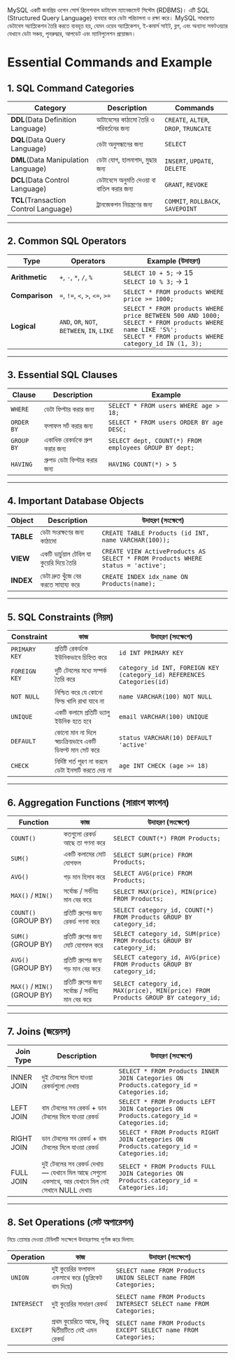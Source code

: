 MySQL একটি জনপ্রিয় ওপেন সোর্স রিলেশনাল ডাটাবেস ম্যানেজমেন্ট সিস্টেম (RDBMS)। এটি SQL (Structured Query Language) ব্যবহার করে ডেটা পরিচালনা ও রক্ষা করে। MySQL সাধারণত ডেটাবেস অ্যাপ্লিকেশন তৈরি করতে ব্যবহৃত হয়, যেমন ওয়েব অ্যাপ্লিকেশন, ই-কমার্স সাইট, ব্লগ, এবং অন্যান্য সফটওয়্যার যেখানে ডেটা সঞ্চয়, পুনরুদ্ধার, আপডেট এবং ম্যানিপুলেশন প্রয়োজন।

# **Essential Commands and Example**


##  **1. SQL Command Categories**

| Category                              | Description                               | Commands                              |
| ------------------------------------- | ----------------------------------------- | ------------------------------------- |
| **DDL**(Data Definition Language)     | ডাটাবেসের কাঠামো তৈরি ও পরিবর্তনের জন্য   | `CREATE`, `ALTER`, `DROP`, `TRUNCATE` |
| **DQL**(Data Query Language)          | ডেটা অনুসন্ধানের জন্য                     | `SELECT`                              |
| **DML**(Data Manipulation Language)   | ডেটা যোগ, হালনাগাদ, মুছার জন্য            | `INSERT`, `UPDATE`, `DELETE`          |
| **DCL**(Data Control Language)        | ডেটাবেসে অনুমতি দেওয়া বা বাতিল করার জন্য | `GRANT`, `REVOKE`                     |
| **TCL**(Transaction Control Language) | ট্রানজেকশন নিয়ন্ত্রণের জন্য              | `COMMIT`, `ROLLBACK`, `SAVEPOINT`     |

---

##  **2. Common SQL Operators**

|Type|Operators|Example (উদাহরণ)|
|---|---|---|
|**Arithmetic**|`+`, `-`, `*`, `/`, `%`|`SELECT 10 + 5;` → 15  <br>`SELECT 10 % 3;` → 1|
|**Comparison**|`=`, `!=`, `<`, `>`, `<=`, `>=`|`SELECT * FROM products WHERE price >= 1000;`|
|**Logical**|`AND`, `OR`, `NOT`, `BETWEEN`, `IN`, `LIKE`|`SELECT * FROM products WHERE price BETWEEN 500 AND 1000;`  <br>`SELECT * FROM products WHERE name LIKE 'S%';`  <br>`SELECT * FROM products WHERE category_id IN (1, 3);`|

---

##  **3. Essential SQL Clauses**

|Clause|Description|Example|
|---|---|---|
|`WHERE`|ডেটা ফিল্টার করার জন্য|`SELECT * FROM users WHERE age > 18;`|
|`ORDER BY`|ফলাফল সর্ট করার জন্য|`SELECT * FROM users ORDER BY age DESC;`|
|`GROUP BY`|একাধিক রেকর্ডকে গ্রুপ করার জন্য|`SELECT dept, COUNT(*) FROM employees GROUP BY dept;`|
|`HAVING`|গ্রুপড ডেটা ফিল্টার করার জন্য|`HAVING COUNT(*) > 5`|

---

##  **4. Important Database Objects**

|**Object**|**Description**|**উদাহরণ (সংক্ষেপে)**|
|---|---|---|
|**TABLE**|ডেটা সংরক্ষণের জন্য কাঠামো|`CREATE TABLE Products (id INT, name VARCHAR(100));`|
|**VIEW**|একটি ভার্চুয়াল টেবিল যা কুয়েরি দিয়ে তৈরি|`CREATE VIEW ActiveProducts AS SELECT * FROM Products WHERE status = 'active';`|
|**INDEX**|ডেটা দ্রুত খুঁজে বের করতে সাহায্য করে|`CREATE INDEX idx_name ON Products(name);`|

---

##  **5. SQL Constraints (নিয়ম)**

|**Constraint**|**কাজ**|**উদাহরণ (সংক্ষেপে)**|
|---|---|---|
|`PRIMARY KEY`|প্রতিটি রেকর্ডকে ইউনিকভাবে চিহ্নিত করে|`id INT PRIMARY KEY`|
|`FOREIGN KEY`|দুটি টেবলের মধ্যে সম্পর্ক তৈরি করে|`category_id INT, FOREIGN KEY (category_id) REFERENCES Categories(id)`|
|`NOT NULL`|নিশ্চিত করে যে কোনো ফিল্ড খালি রাখা যাবে না|`name VARCHAR(100) NOT NULL`|
|`UNIQUE`|একটি কলামে প্রতিটি ভ্যালু ইউনিক হতে হবে|`email VARCHAR(100) UNIQUE`|
|`DEFAULT`|কোনো মান না দিলে স্বয়ংক্রিয়ভাবে একটি ডিফল্ট মান সেট করে|`status VARCHAR(10) DEFAULT 'active'`|
|`CHECK`|নির্দিষ্ট শর্ত পূরণ না করলে ডেটা ইনসার্ট করতে দেয় না|`age INT CHECK (age >= 18)`|

---

##  **6. Aggregation Functions (সারাংশ ফাংশন)**


|**Function**|**কাজ**|**উদাহরণ (সংক্ষেপে)**|
|---|---|---|
|`COUNT()`|কতগুলো রেকর্ড আছে তা গণনা করে|`SELECT COUNT(*) FROM Products;`|
|`SUM()`|একটি কলামের মোট যোগফল|`SELECT SUM(price) FROM Products;`|
|`AVG()`|গড় মান হিসাব করে|`SELECT AVG(price) FROM Products;`|
|`MAX()` / `MIN()`|সর্বোচ্চ / সর্বনিম্ন মান বের করে|`SELECT MAX(price), MIN(price) FROM Products;`|
|`COUNT()` (GROUP BY)|প্রতিটি গ্রুপের জন্য রেকর্ড গণনা করে|`SELECT category_id, COUNT(*) FROM Products GROUP BY category_id;`|
|`SUM()` (GROUP BY)|প্রতিটি গ্রুপের জন্য মোট যোগফল করে|`SELECT category_id, SUM(price) FROM Products GROUP BY category_id;`|
|`AVG()` (GROUP BY)|প্রতিটি গ্রুপের জন্য গড় মান বের করে|`SELECT category_id, AVG(price) FROM Products GROUP BY category_id;`|
|`MAX()` / `MIN()` (GROUP BY)|প্রতিটি গ্রুপের জন্য সর্বোচ্চ / সর্বনিম্ন মান বের করে|`SELECT category_id, MAX(price), MIN(price) FROM Products GROUP BY category_id;`|


---

##  **7. Joins (জয়েনস)**

| **Join Type** | **Description**                                                                                | **উদাহরণ (সংক্ষেপে)**                                                                   |
| ------------- | ---------------------------------------------------------------------------------------------- | --------------------------------------------------------------------------------------- |
| INNER JOIN    | দুই টেবলের মিলে যাওয়া রেকর্ডগুলো দেখায়                                                        | `SELECT * FROM Products INNER JOIN Categories ON Products.category_id = Categories.id;` |
| LEFT JOIN     | বাম টেবলের সব রেকর্ড + ডান টেবলের মিলে যাওয়া রেকর্ড                                           | `SELECT * FROM Products LEFT JOIN Categories ON Products.category_id = Categories.id;`  |
| RIGHT JOIN    | ডান টেবলের সব রেকর্ড + বাম টেবলের মিলে যাওয়া রেকর্ড                                           | `SELECT * FROM Products RIGHT JOIN Categories ON Products.category_id = Categories.id;` |
| FULL JOIN     | দুই টেবলের সব রেকর্ড দেখায় — যেখানে মিল আছে সেগুলো একসাথে, আর যেখানে মিল নেই সেখানে NULL দেখায় | `SELECT * FROM Products FULL JOIN Categories ON Products.category_id = Categories.id;`  |

---

##  **8. Set Operations (সেট অপারেশন)**

নিচে তোমার দেওয়া টেবিলটি সংক্ষেপে উদাহরণসহ পূর্ণাঙ্গ করে দিলাম:

|**Operation**|**কাজ**|**উদাহরণ (সংক্ষেপে)**|
|---|---|---|
|`UNION`|দুই কুয়েরির ফলাফল একসাথে করে (ডুপ্লিকেট বাদ দিয়ে)|`SELECT name FROM Products UNION SELECT name FROM Categories;`|
|`INTERSECT`|দুই কুয়েরির সাধারণ রেকর্ড|`SELECT name FROM Products INTERSECT SELECT name FROM Categories;`|
|`EXCEPT`|প্রথম কুয়েরিতে আছে, কিন্তু দ্বিতীয়টিতে নেই এমন রেকর্ড|`SELECT name FROM Products EXCEPT SELECT name FROM Categories;`|

---